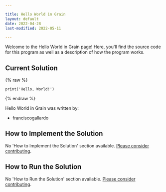 ```yaml
---

title: Hello World in Grain
layout: default
date: 2022-04-28
last-modified: 2022-05-11

---
```


Welcome to the Hello World in Grain page! Here, you'll find the source code for this program as well as a description of how the program works.

## Current Solution

{% raw %}

```grain
print('Hello, World!')
```

{% endraw %}

Hello World in Grain was written by:

- franciscogallardo

## How to Implement the Solution

No 'How to Implement the Solution' section available. [Please consider contributing](https://github.com/TheRenegadeCoder/sample-programs-website).

## How to Run the Solution

No 'How to Run the Solution' section available. [Please consider contributing](https://github.com/TheRenegadeCoder/sample-programs-website).
